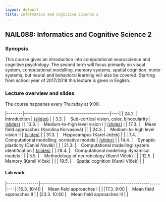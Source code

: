 ```yaml
---
layout: default
title: Informatics and Cognitive Science 2
---
```

## NAIL088: Informatics and Cognitive Science 2

### Synopsis

This course gives an introduction into computational neuroscience and cognitive psychology. 
The second term will focus primarily on visual system, computational modelling, memory systems, spatial cognition, motor systems, 
but neural and behavioral learning will also be covered. Starting from school year of 2017/2018 this lecture is given in English. 


### Lecture overview and slides

The course happanes every Thursday at 9:00.

|--------|-------------------------------------------|----|
| 24.2.  |  &nbsp;&nbsp; Introduction                                       | [\(slides\)](https://u.pcloud.link/publink/show?code=XZbfHfXZEc8VO6Q8yejIEQouO38xeY7WQ8JX) |
| 3.3.   |  &nbsp;&nbsp; Sub-cortical vision, color, binocularity           | [\(slides\)](https://u.pcloud.link/publink/show?code=XZihmBXZF0c0sx1V7dXQjLkfUYvg14QHAF2k) |
| 10.3.  |  &nbsp;&nbsp; Medium-to-high level vision I                      | [\(slides\)](https://u.pcloud.link/publink/show?code=XZBgC2XZ1GqjyCKDBomKEFw0cwJxbfLh45V0) | 
| 17.3.  |  &nbsp;&nbsp; Mean field approaches (Karolína Korvasová)         | |
| 24.3.  |  &nbsp;&nbsp; Medium-to-high level vision II                     | [\(slides\)](https://u.pcloud.link/publink/show?code=XZBgC2XZ1GqjyCKDBomKEFw0cwJxbfLh45V0) | 
| 31.3.  |  &nbsp;&nbsp; Hippocampus (Karel Ježek)                          | |
| 7.4.   |  &nbsp;&nbsp; Computational modelling: normative models          | [\(slides\)](https://u.pcloud.link/publink/show?code=XZ647DXZvCCwBKJ8qfbJ9RiyWjjjy7TS2pPy) | 
| 14.4.  |  &nbsp;&nbsp; Synaptic plasticity (Daniel Novák)                 | | 
| 21.3.  |  &nbsp;&nbsp; Computational modelling: system identification     | [\(slides\)](https://u.pcloud.link/publink/show?code=XZLY7DXZpFjoeJJaGqhMqjsebbbBAV7L2VuV) | 
| 28.4.  |  &nbsp;&nbsp; Computational modelling: dynamical models          | | 
| 5.5.   |  &nbsp;&nbsp; Methodology of neurobiology (Kamil Vlček)          | |
| 12.5.  |  &nbsp;&nbsp; Memory (Kamil Vlček)                               | | 
| 19.5.  |  &nbsp;&nbsp; Spatial cognition (Kamil Vlček)                    | |


#### Lab work

|----------------|------------------------------------------------------------|----|
|16.3. 10:40     | &nbsp;&nbsp; Mean field approaches I                       |    |
|17.3. 9:00      | &nbsp;&nbsp; Mean field approaches II                      |    |
|23.3. 10:40     | &nbsp;&nbsp; Mean field approaches III                     |    |


<!-- &nbsp;&nbsp; [assignment](https://u.pcloud.link/publink/show?code=XZzOmBXZEBquBaMkvxQtKw1A4RP2eXi57Ufk)| -->

